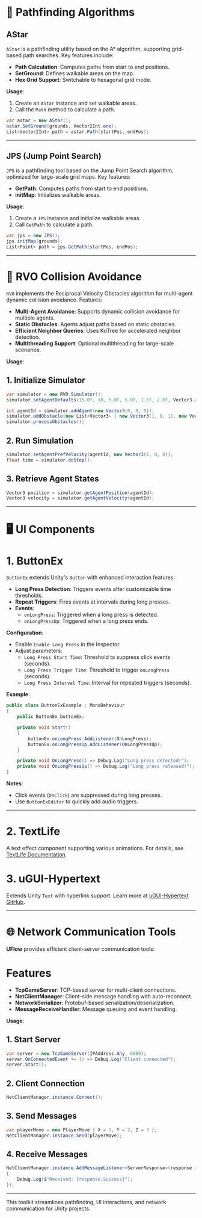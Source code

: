 # 🧭 Pathfinding Algorithms

## AStar

`AStar` is a pathfinding utility based on the A* algorithm, supporting grid-based path searches. Key features include:

- **Path Calculation**: Computes paths from start to end positions.
- **SetGround**: Defines walkable areas on the map.
- **Hex Grid Support**: Switchable to hexagonal grid mode.

**Usage**:

1. Create an `AStar` instance and set walkable areas.
2. Call the `Path` method to calculate a path.

```csharp  
var astar = new AStar();  
astar.SetGround(grounds, Vector2Int.one);  
List<Vector2Int> path = astar.Path(startPos, endPos);  
```  

---  

## JPS (Jump Point Search)

`JPS` is a pathfinding tool based on the Jump Point Search algorithm, optimized for large-scale grid maps. Key features:

- **GetPath**: Computes paths from start to end positions.
- **initMap**: Initializes walkable areas.

**Usage**:

1. Create a `JPS` instance and initialize walkable areas.
2. Call `GetPath` to calculate a path.

```csharp  
var jps = new JPS();  
jps.initMap(grounds);  
List<Point> path = jps.GetPath(startPos, endPos);  
```  

---  

# 🚦 RVO Collision Avoidance

`RVO` implements the Reciprocal Velocity Obstacles algorithm for multi-agent dynamic collision avoidance. Features:

- **Multi-Agent Avoidance**: Supports dynamic collision avoidance for multiple agents.
- **Static Obstacles**: Agents adjust paths based on static obstacles.
- **Efficient Neighbor Queries**: Uses KdTree for accelerated neighbor detection.
- **Multithreading Support**: Optional multithreading for large-scale scenarios.

**Usage**:

## 1. Initialize Simulator

```csharp  
var simulator = new RVO.Simulator();  
simulator.setAgentDefaults(15.0f, 10, 5.0f, 5.0f, 1.5f, 2.0f, Vector3.zero);  

int agentId = simulator.addAgent(new Vector3(0, 0, 0));  
simulator.addObstacle(new List<Vector3> { new Vector3(1, 0, 1), new Vector3(1, 0, -1) });  
simulator.processObstacles();  
```  

## 2. Run Simulation

```csharp  
simulator.setAgentPrefVelocity(agentId, new Vector3(1, 0, 0));  
float time = simulator.doStep();  
```  

## 3. Retrieve Agent States

```csharp  
Vector3 position = simulator.getAgentPosition(agentId);  
Vector3 velocity = simulator.getAgentVelocity(agentId);  
```  

---  

# 🖥️ UI Components

# 1. ButtonEx

`ButtonEx` extends Unity's `Button` with enhanced interaction features:

- **Long Press Detection**: Triggers events after customizable time thresholds.
- **Repeat Triggers**: Fires events at intervals during long presses.
- **Events**:
    - `onLongPress`: Triggered when a long press is detected.
    - `onLongPressUp`: Triggered when a long press ends.

**Configuration**:

- Enable `Enable Long Press` in the Inspector.
- Adjust parameters:
    - `Long Press Start Time`: Threshold to suppress click events (seconds).
    - `Long Press Trigger Time`: Threshold to trigger `onLongPress` (seconds).
    - `Long Press Interval Time`: Interval for repeated triggers (seconds).

**Example**:

```csharp  
public class ButtonExExample : MonoBehaviour  
{  
    public ButtonEx buttonEx;  

    private void Start()  
    {  
        buttonEx.onLongPress.AddListener(OnLongPress);  
        buttonEx.onLongPressUp.AddListener(OnLongPressUp);  
    }  

    private void OnLongPress() => Debug.Log("Long press detected!");  
    private void OnLongPressUp() => Debug.Log("Long press released!");  
}  
```  

**Notes**:

- Click events (`OnClick`) are suppressed during long presses.
- Use `ButtonExEditor` to quickly add audio triggers.

---  

# 2. TextLife

A text effect component supporting various animations. For details,
see [TextLife Documentation](https://flowus.cn/enjoygameclub/share/fa2ac259-3498-4282-8200-3caeef47caef).

# 3. uGUI-Hypertext

Extends Unity `Text` with hyperlink support. Learn more
at [uGUI-Hypertext GitHub](https://github.com/setchi/uGUI-Hypertext).

---  

# 🌐 Network Communication Tools

**UFlow** provides efficient client-server communication tools:

# Features

- **TcpGameServer**: TCP-based server for multi-client connections.
- **NetClientManager**: Client-side message handling with auto-reconnect.
- **NetworkSerializer**: Protobuf-based serialization/deserialization.
- **MessageReceiveHandler**: Message queuing and event handling.

**Usage**:

## 1. Start Server

```csharp  
var server = new TcpGameServer(IPAddress.Any, 6000);  
server.OnConnectedEvent += () => Debug.Log("Client connected");  
server.Start();  
```  

## 2. Client Connection

```csharp  
NetClientManager.instance.Connect();  
```  

## 3. Send Messages

```csharp  
var playerMove = new PlayerMove { X = 1, Y = 2, Z = 3 };  
NetClientManager.instance.Send(playerMove);  
```  

## 4. Receive Messages

```csharp  
NetClientManager.instance.AddMessageListener<ServerResponse>(response =>  
{  
    Debug.Log($"Received: {response.Success}");  
});  
```  

---  

This toolkit streamlines pathfinding, UI interactions, and network communication for Unity projects.